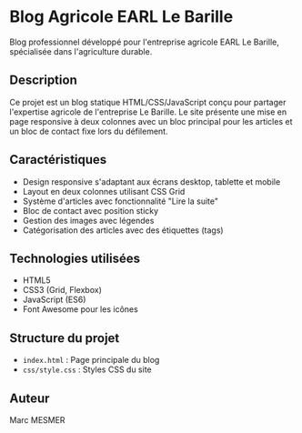 # Blog Agricole EARL Le Barille

Blog professionnel développé pour l'entreprise agricole EARL Le Barille, spécialisée dans l'agriculture durable.

## Description

Ce projet est un blog statique HTML/CSS/JavaScript conçu pour partager l'expertise agricole de l'entreprise Le Barille. Le site présente une mise en page responsive à deux colonnes avec un bloc principal pour les articles et un bloc de contact fixe lors du défilement.

## Caractéristiques

- Design responsive s'adaptant aux écrans desktop, tablette et mobile
- Layout en deux colonnes utilisant CSS Grid
- Système d'articles avec fonctionnalité "Lire la suite"
- Bloc de contact avec position sticky
- Gestion des images avec légendes
- Catégorisation des articles avec des étiquettes (tags)

## Technologies utilisées

- HTML5
- CSS3 (Grid, Flexbox)
- JavaScript (ES6)
- Font Awesome pour les icônes

## Structure du projet

- `index.html` : Page principale du blog
- `css/style.css` : Styles CSS du site

## Auteur

Marc MESMER
